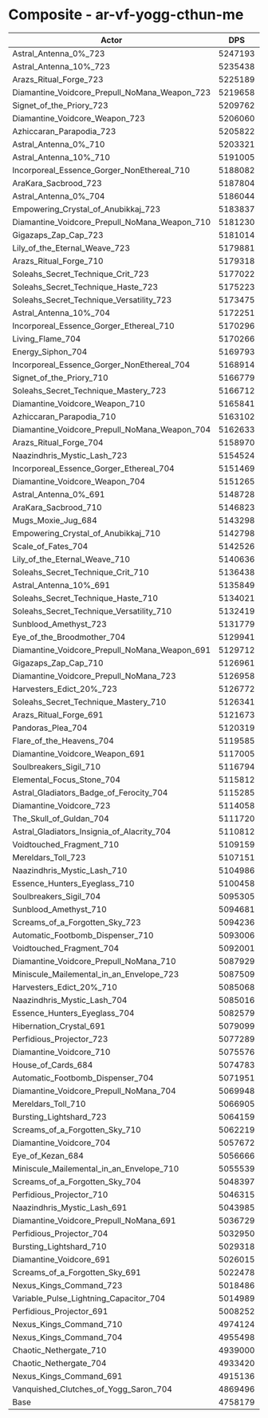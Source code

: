 # Composite - ar-vf-yogg-cthun-me
| Actor | DPS | Increase |
|---|:---:|:---:|
|Astral_Antenna_0%_723|5247193|10.28%|
|Astral_Antenna_10%_723|5235438|10.03%|
|Arazs_Ritual_Forge_723|5225189|9.81%|
|Diamantine_Voidcore_Prepull_NoMana_Weapon_723|5219658|9.70%|
|Signet_of_the_Priory_723|5209762|9.49%|
|Diamantine_Voidcore_Weapon_723|5206060|9.41%|
|Azhiccaran_Parapodia_723|5205822|9.41%|
|Astral_Antenna_0%_710|5203321|9.36%|
|Astral_Antenna_10%_710|5191005|9.10%|
|Incorporeal_Essence_Gorger_NonEthereal_710|5188082|9.04%|
|AraKara_Sacbrood_723|5187804|9.03%|
|Astral_Antenna_0%_704|5186044|8.99%|
|Empowering_Crystal_of_Anubikkaj_723|5183837|8.95%|
|Diamantine_Voidcore_Prepull_NoMana_Weapon_710|5181230|8.89%|
|Gigazaps_Zap_Cap_723|5181014|8.89%|
|Lily_of_the_Eternal_Weave_723|5179881|8.86%|
|Arazs_Ritual_Forge_710|5179318|8.85%|
|Soleahs_Secret_Technique_Crit_723|5177022|8.80%|
|Soleahs_Secret_Technique_Haste_723|5175223|8.76%|
|Soleahs_Secret_Technique_Versatility_723|5173475|8.73%|
|Astral_Antenna_10%_704|5172251|8.70%|
|Incorporeal_Essence_Gorger_Ethereal_710|5170296|8.66%|
|Living_Flame_704|5170266|8.66%|
|Energy_Siphon_704|5169793|8.65%|
|Incorporeal_Essence_Gorger_NonEthereal_704|5168914|8.63%|
|Signet_of_the_Priory_710|5166779|8.59%|
|Soleahs_Secret_Technique_Mastery_723|5166712|8.59%|
|Diamantine_Voidcore_Weapon_710|5165841|8.57%|
|Azhiccaran_Parapodia_710|5163102|8.51%|
|Diamantine_Voidcore_Prepull_NoMana_Weapon_704|5162633|8.50%|
|Arazs_Ritual_Forge_704|5158970|8.42%|
|Naazindhris_Mystic_Lash_723|5154524|8.33%|
|Incorporeal_Essence_Gorger_Ethereal_704|5151469|8.27%|
|Diamantine_Voidcore_Weapon_704|5151265|8.26%|
|Astral_Antenna_0%_691|5148728|8.21%|
|AraKara_Sacbrood_710|5146823|8.17%|
|Mugs_Moxie_Jug_684|5143298|8.09%|
|Empowering_Crystal_of_Anubikkaj_710|5142798|8.08%|
|Scale_of_Fates_704|5142526|8.08%|
|Lily_of_the_Eternal_Weave_710|5140636|8.04%|
|Soleahs_Secret_Technique_Crit_710|5136438|7.95%|
|Astral_Antenna_10%_691|5135849|7.94%|
|Soleahs_Secret_Technique_Haste_710|5134021|7.90%|
|Soleahs_Secret_Technique_Versatility_710|5132419|7.87%|
|Sunblood_Amethyst_723|5131779|7.85%|
|Eye_of_the_Broodmother_704|5129941|7.81%|
|Diamantine_Voidcore_Prepull_NoMana_Weapon_691|5129712|7.81%|
|Gigazaps_Zap_Cap_710|5126961|7.75%|
|Diamantine_Voidcore_Prepull_NoMana_723|5126958|7.75%|
|Harvesters_Edict_20%_723|5126772|7.75%|
|Soleahs_Secret_Technique_Mastery_710|5126341|7.74%|
|Arazs_Ritual_Forge_691|5121673|7.64%|
|Pandoras_Plea_704|5120319|7.61%|
|Flare_of_the_Heavens_704|5119585|7.60%|
|Diamantine_Voidcore_Weapon_691|5117005|7.54%|
|Soulbreakers_Sigil_710|5116794|7.54%|
|Elemental_Focus_Stone_704|5115812|7.52%|
|Astral_Gladiators_Badge_of_Ferocity_704|5115285|7.51%|
|Diamantine_Voidcore_723|5114058|7.48%|
|The_Skull_of_Guldan_704|5111720|7.43%|
|Astral_Gladiators_Insignia_of_Alacrity_704|5110812|7.41%|
|Voidtouched_Fragment_710|5109159|7.38%|
|Mereldars_Toll_723|5107151|7.33%|
|Naazindhris_Mystic_Lash_710|5104986|7.29%|
|Essence_Hunters_Eyeglass_710|5100458|7.19%|
|Soulbreakers_Sigil_704|5095305|7.09%|
|Sunblood_Amethyst_710|5094681|7.07%|
|Screams_of_a_Forgotten_Sky_723|5094236|7.06%|
|Automatic_Footbomb_Dispenser_710|5093006|7.04%|
|Voidtouched_Fragment_704|5092001|7.02%|
|Diamantine_Voidcore_Prepull_NoMana_710|5087929|6.93%|
|Miniscule_Mailemental_in_an_Envelope_723|5087509|6.92%|
|Harvesters_Edict_20%_710|5085068|6.87%|
|Naazindhris_Mystic_Lash_704|5085016|6.87%|
|Essence_Hunters_Eyeglass_704|5082579|6.82%|
|Hibernation_Crystal_691|5079099|6.74%|
|Perfidious_Projector_723|5077289|6.71%|
|Diamantine_Voidcore_710|5075576|6.67%|
|House_of_Cards_684|5074783|6.65%|
|Automatic_Footbomb_Dispenser_704|5071951|6.59%|
|Diamantine_Voidcore_Prepull_NoMana_704|5069948|6.55%|
|Mereldars_Toll_710|5066905|6.49%|
|Bursting_Lightshard_723|5064159|6.43%|
|Screams_of_a_Forgotten_Sky_710|5062219|6.39%|
|Diamantine_Voidcore_704|5057672|6.29%|
|Eye_of_Kezan_684|5056666|6.27%|
|Miniscule_Mailemental_in_an_Envelope_710|5055539|6.25%|
|Screams_of_a_Forgotten_Sky_704|5048397|6.10%|
|Perfidious_Projector_710|5046315|6.06%|
|Naazindhris_Mystic_Lash_691|5043985|6.01%|
|Diamantine_Voidcore_Prepull_NoMana_691|5036729|5.85%|
|Perfidious_Projector_704|5032950|5.77%|
|Bursting_Lightshard_710|5029318|5.70%|
|Diamantine_Voidcore_691|5026015|5.63%|
|Screams_of_a_Forgotten_Sky_691|5022478|5.55%|
|Nexus_Kings_Command_723|5018486|5.47%|
|Variable_Pulse_Lightning_Capacitor_704|5014989|5.40%|
|Perfidious_Projector_691|5008252|5.26%|
|Nexus_Kings_Command_710|4974124|4.54%|
|Nexus_Kings_Command_704|4955498|4.15%|
|Chaotic_Nethergate_710|4939000|3.80%|
|Chaotic_Nethergate_704|4933420|3.68%|
|Nexus_Kings_Command_691|4915136|3.30%|
|Vanquished_Clutches_of_Yogg_Saron_704|4869496|2.34%|
|Base|4758179|0.00%|
